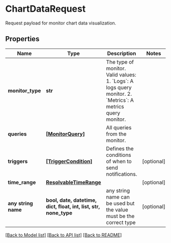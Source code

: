 # ChartDataRequest

Request payload for monitor chart data visualization.

## Properties
Name | Type | Description | Notes
------------ | ------------- | ------------- | -------------
**monitor_type** | **str** | The type of monitor. Valid values:   1. &#x60;Logs&#x60;: A logs query monitor.   2. &#x60;Metrics&#x60;: A metrics query monitor. | 
**queries** | [**[MonitorQuery]**](MonitorQuery.md) | All queries from the monitor. | 
**triggers** | [**[TriggerCondition]**](TriggerCondition.md) | Defines the conditions of when to send notifications. | [optional] 
**time_range** | [**ResolvableTimeRange**](ResolvableTimeRange.md) |  | [optional] 
**any string name** | **bool, date, datetime, dict, float, int, list, str, none_type** | any string name can be used but the value must be the correct type | [optional]

[[Back to Model list]](../README.md#documentation-for-models) [[Back to API list]](../README.md#documentation-for-api-endpoints) [[Back to README]](../README.md)


